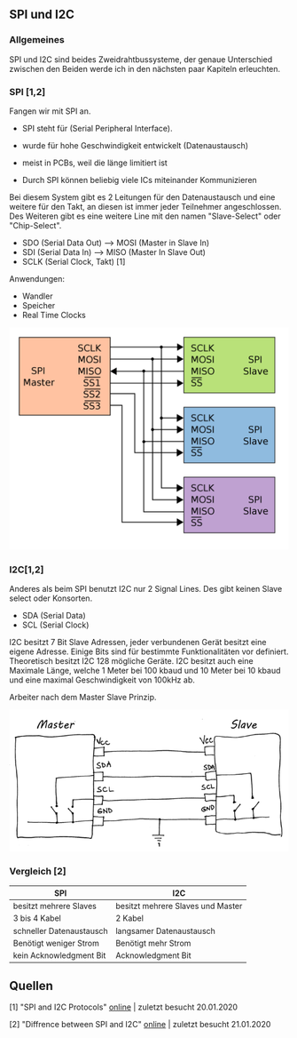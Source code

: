 ## SPI und I2C

### Allgemeines

SPI und I2C sind beides Zweidrahtbussysteme, der genaue Unterschied zwischen den Beiden werde ich in den nächsten paar Kapiteln erleuchten.

### SPI [1,2]

Fangen wir mit SPI an.

* SPI steht für (Serial Peripheral Interface). 

* wurde für hohe Geschwindigkeit entwickelt (Datenaustausch)
* meist in PCBs, weil die länge limitiert ist
* Durch SPI können beliebig viele ICs miteinander Kommunizieren

Bei diesem System gibt es 2 Leitungen für den Datenaustausch und eine weitere für den Takt, an diesen ist immer jeder Teilnehmer angeschlossen. Des Weiteren gibt es eine weitere Line mit den namen "Slave-Select" oder "Chip-Select". 

* SDO (Serial Data Out) --> MOSI (Master in Slave In)
* SDI (Serial Data In) --> MISO (Master In Slave Out)
* SCLK (Serial Clock, Takt) [1]

Anwendungen:

* Wandler
* Speicher
* Real Time Clocks

![2000px-SPI_three_slaves.svg](SYT_SPI_I2C/2000px-SPI_three_slaves.svg.png)

### I2C[1,2]

Anderes als beim SPI benutzt I2C nur 2 Signal Lines. Des gibt keinen Slave select oder Konsorten. 

* SDA (Serial Data)
* SCL (Serial Clock)

I2C besitzt 7 Bit Slave Adressen, jeder verbundenen Gerät besitzt eine eigene Adresse. Einige Bits sind für bestimmte Funktionalitäten vor definiert. Theoretisch besitzt I2C 128 mögliche Geräte. I2C besitzt auch eine Maximale Länge, welche 1 Meter bei 100 kbaud und 10 Meter bei 10 kbaud und eine maximal Geschwindigkeit von 100kHz ab. 

Arbeiter nach dem Master Slave Prinzip.

![Image result for i2c max devices](SYT_SPI_I2C/image.png)

### Vergleich [2]

| SPI                      | I2C                               |
| ------------------------ | --------------------------------- |
| besitzt mehrere Slaves   | besitzt mehrere Slaves und Master |
| 3 bis 4 Kabel            | 2 Kabel                           |
| schneller Datenaustausch | langsamer Datenaustausch          |
| Benötigt weniger Strom   | Benötigt mehr Strom               |
| kein Acknowledgment Bit  | Acknowledgment Bit                |

## Quellen

[1] "SPI and I2C Protocols" [online](https://www.byteparadigm.com/applications/introduction-to-i2c-and-spi-protocols/) | zuletzt besucht 20.01.2020

[2] "Diffrence between SPI and I2C" [online](https://aticleworld.com/difference-between-i2c-and-spi/) | zuletzt besucht 21.01.2020